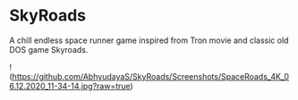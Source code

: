 # SkyRoads

A chill endless space runner game inspired from Tron movie and classic old DOS game Skyroads.

!(https://github.com/AbhyudayaS/SkyRoads/Screenshots/SpaceRoads_4K_06.12.2020_11-34-14.jpg?raw=true)
